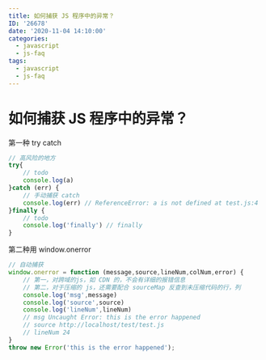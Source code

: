 ```yaml
---
title: 如何捕获 JS 程序中的异常？
ID: '26678'
date: '2020-11-04 14:10:00'
categories:
  - javascript
  - js-faq
tags:
  - javascript
  - js-faq
---
```


# 如何捕获 JS 程序中的异常？

第一种 try catch

``` js 
// 高风险的地方
try{
    // todo
    console.log(a)
}catch (err) {
    // 手动捕获 catch
    console.log(err) // ReferenceError: a is not defined at test.js:4
}finally {
    // todo
    console.log('finally') // finally
}
```

第二种用 window.onerror

``` js 
// 自动捕获
window.onerror = function (message,source,lineNum,colNum,error) {
    // 第一，对跨域的js，如 CDN 的，不会有详细的报错信息
    // 第二，对于压缩的 js，还需要配合 sourceMap 反查到未压缩代码的行，列
    console.log('msg',message)
    console.log('source',source)
    console.log('lineNum',lineNum)
    // msg Uncaught Error: this is the error happened
    // source http://localhost/test/test.js
    // lineNum 24
}
throw new Error('this is the error happened');
```
 
 
 
 
 
 
 
 
 
 
 
 
 
 
 
 
 
 
 
